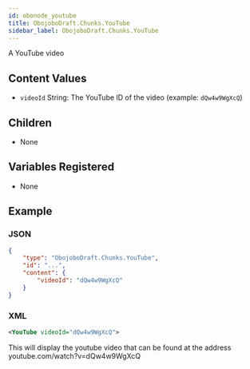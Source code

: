 ```yaml
---
id: obonode_youtube
title: ObojoboDraft.Chunks.YouTube
sidebar_label: ObojoboDraft.Chunks.YouTube
---
```


A YouTube video

## Content Values

* `videoId` String: The YouTube ID of the video (example: `dQw4w9WgXcQ`)

## Children

* None

## Variables Registered

* None

## Example

### JSON

```json
{
	"type": "ObojoboDraft.Chunks.YouTube",
	"id": "...",
	"content": {
		"videoId": "dQw4w9WgXcQ"
	}
}
```

### XML

```xml
<YouTube videoId="dQw4w9WgXcQ">
```

This will display the youtube video that can be found at the address youtube.com/watch?v=dQw4w9WgXcQ
